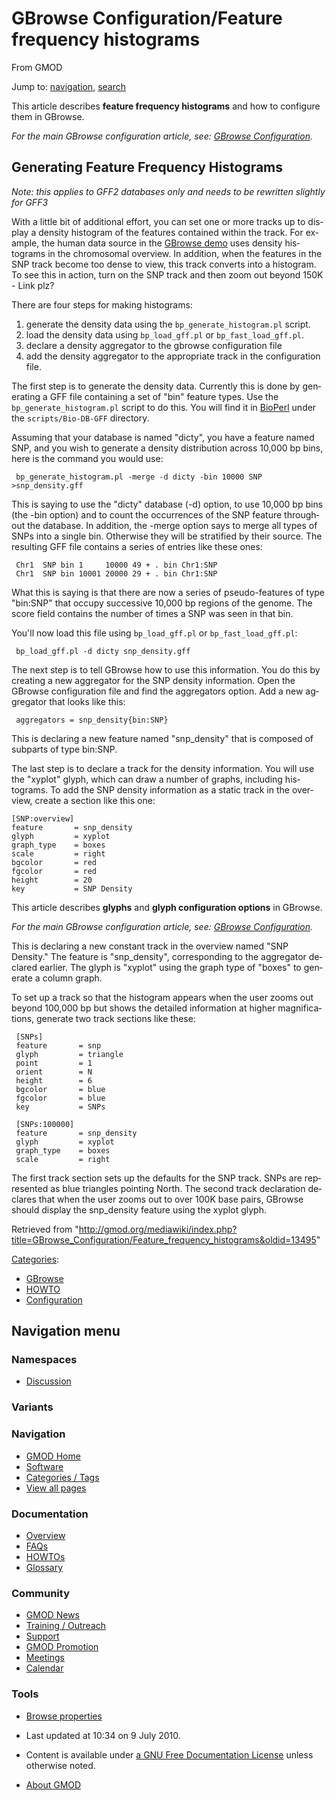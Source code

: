 <div id="mw-page-base" class="noprint">

</div>

<div id="mw-head-base" class="noprint">

</div>

<div id="content" class="mw-body" role="main">

<span id="top"></span>

<div id="mw-js-message" style="display:none;">

</div>



# <span dir="auto">GBrowse Configuration/Feature frequency histograms</span>

<div id="bodyContent">

<div id="siteSub">

From GMOD

</div>

<div id="contentSub">

</div>

<div id="jump-to-nav" class="mw-jump">

Jump to: [navigation](#mw-navigation), [search](#p-search)

</div>

<div id="mw-content-text" class="mw-content-ltr" lang="en" dir="ltr">

This article describes **feature frequency histograms** and how to
configure them in GBrowse.

*For the main GBrowse configuration article, see:
<a href="../GBrowse_Configuration" class="mw-redirect"
title="GBrowse Configuration">GBrowse Configuration</a>.*

## <span id="Generating_Feature_Frequency_Histograms" class="mw-headline">Generating Feature Frequency Histograms</span>

*Note: this applies to GFF2 databases only and needs to be rewritten
slightly for GFF3*

With a little bit of additional effort, you can set one or more tracks
up to display a density histogram of the features contained within the
track. For example, the human data source in the
<a href="http://www.wormbase.org/db/seq/gbrowse/human"
class="external text" rel="nofollow">GBrowse demo</a> uses density
histograms in the chromosomal overview. In addition, when the features
in the SNP track become too dense to view, this track converts into a
histogram. To see this in action, turn on the SNP track and then zoom
out beyond 150K - Link plz?

There are four steps for making histograms:

1.  generate the density data using the `bp_generate_histogram.pl`
    script.
2.  load the density data using `bp_load_gff.pl` or
    `bp_fast_load_gff.pl`.
3.  declare a density aggregator to the gbrowse configuration file
4.  add the density aggregator to the appropriate track in the
    configuration file.

The first step is to generate the density data. Currently this is done
by generating a GFF file containing a set of "bin" feature types. Use
the `bp_generate_histogram.pl` script to do this. You will find it in
[BioPerl](../BioPerl "BioPerl") under the `scripts/Bio-DB-GFF`
directory.

Assuming that your database is named "dicty", you have a feature named
SNP, and you wish to generate a density distribution across 10,000 bp
bins, here is the command you would use:

     bp_generate_histogram.pl -merge -d dicty -bin 10000 SNP >snp_density.gff

This is saying to use the "dicty" database (-d) option, to use 10,000 bp
bins (the -bin option) and to count the occurrences of the SNP feature
throughout the database. In addition, the -merge option says to merge
all types of SNPs into a single bin. Otherwise they will be stratified
by their source. The resulting GFF file contains a series of entries
like these ones:

     Chr1  SNP bin 1     10000 49 + . bin Chr1:SNP
     Chr1  SNP bin 10001 20000 29 + . bin Chr1:SNP

What this is saying is that there are now a series of pseudo-features of
type "bin:SNP" that occupy successive 10,000 bp regions of the genome.
The score field contains the number of times a SNP was seen in that bin.

You'll now load this file using `bp_load_gff.pl` or
`bp_fast_load_gff.pl`:

     bp_load_gff.pl -d dicty snp_density.gff

The next step is to tell GBrowse how to use this information. You do
this by creating a new aggregator for the SNP density information. Open
the GBrowse configuration file and find the aggregators option. Add a
new aggregator that looks like this:

     aggregators = snp_density{bin:SNP}

This is declaring a new feature named "snp_density" that is composed of
subparts of type bin:SNP.

The last step is to declare a track for the density information. You
will use the "xyplot" glyph, which can draw a number of graphs,
including histograms. To add the SNP density information as a static
track in the overview, create a section like this one:

    [SNP:overview]
    feature       = snp_density
    glyph         = xyplot
    graph_type    = boxes
    scale         = right
    bgcolor       = red
    fgcolor       = red
    height        = 20
    key           = SNP Density

This article describes **glyphs** and **glyph configuration options** in
GBrowse.

*For the main GBrowse configuration article, see:
<a href="../GBrowse_Configuration" class="mw-redirect"
title="GBrowse Configuration">GBrowse Configuration</a>.*

  

This is declaring a new constant track in the overview named "SNP
Density." The feature is "snp_density", corresponding to the aggregator
declared earlier. The glyph is "xyplot" using the graph type of "boxes"
to generate a column graph.

To set up a track so that the histogram appears when the user zooms out
beyond 100,000 bp but shows the detailed information at higher
magnifications, generate two track sections like these:

     [SNPs]
     feature       = snp
     glyph         = triangle
     point         = 1
     orient        = N
     height        = 6
     bgcolor       = blue
     fgcolor       = blue
     key           = SNPs

     [SNPs:100000]
     feature       = snp_density
     glyph         = xyplot
     graph_type    = boxes
     scale         = right

The first track section sets up the defaults for the SNP track. SNPs are
represented as blue triangles pointing North. The second track
declaration declares that when the user zooms out to over 100K base
pairs, GBrowse should display the snp_density feature using the xyplot
glyph.

</div>

<div class="printfooter">

Retrieved from
"<http://gmod.org/mediawiki/index.php?title=GBrowse_Configuration/Feature_frequency_histograms&oldid=13495>"

</div>

<div id="catlinks" class="catlinks">

<div id="mw-normal-catlinks" class="mw-normal-catlinks">

[Categories](../Special:Categories "Special:Categories"):

- [GBrowse](../Category:GBrowse "Category:GBrowse")
- [HOWTO](../Category:HOWTO "Category:HOWTO")
- [Configuration](../Category:Configuration "Category:Configuration")

</div>

</div>

<div class="visualClear">

</div>

</div>

</div>

<div id="mw-navigation">

## Navigation menu

<div id="mw-head">



<div id="left-navigation">

<div id="p-namespaces" class="vectorTabs" role="navigation"
aria-labelledby="p-namespaces-label">

### Namespaces


- <span id="ca-talk"><a
  href="http://gmod.org/mediawiki/index.php?title=Talk:GBrowse_Configuration/Feature_frequency_histograms&amp;action=edit&amp;redlink=1"
  accesskey="t"
  title="Discussion about the content page [t]">Discussion</a></span>

</div>

<div id="p-variants" class="vectorMenu emptyPortlet" role="navigation"
aria-labelledby="p-variants-label">

### 

### Variants[](#)

<div class="menu">

</div>

</div>

</div>





</div>

</div>

</div>

<div id="mw-panel">

<div id="p-logo" role="banner">

<a href="../Main_Page"
style="background-image: url(../../images/GMOD-cogs.png);"
title="Visit the main page"></a>

</div>

<div id="p-Navigation" class="portal" role="navigation"
aria-labelledby="p-Navigation-label">

### Navigation

<div class="body">

- <span id="n-GMOD-Home">[GMOD Home](../Main_Page)</span>
- <span id="n-Software">[Software](../GMOD_Components)</span>
- <span id="n-Categories-.2F-Tags">[Categories /
  Tags](../Categories)</span>
- <span id="n-View-all-pages">[View all
  pages](../Special:AllPages)</span>

</div>

</div>

<div id="p-Documentation" class="portal" role="navigation"
aria-labelledby="p-Documentation-label">

### Documentation

<div class="body">

- <span id="n-Overview">[Overview](../Overview)</span>
- <span id="n-FAQs">[FAQs](../Category:FAQ)</span>
- <span id="n-HOWTOs">[HOWTOs](../Category:HOWTO)</span>
- <span id="n-Glossary">[Glossary](../Glossary)</span>

</div>

</div>

<div id="p-Community" class="portal" role="navigation"
aria-labelledby="p-Community-label">

### Community

<div class="body">

- <span id="n-GMOD-News">[GMOD News](../GMOD_News)</span>
- <span id="n-Training-.2F-Outreach">[Training /
  Outreach](../Training_and_Outreach)</span>
- <span id="n-Support">[Support](../Support)</span>
- <span id="n-GMOD-Promotion">[GMOD Promotion](../GMOD_Promotion)</span>
- <span id="n-Meetings">[Meetings](../Meetings)</span>
- <span id="n-Calendar">[Calendar](../Calendar)</span>

</div>

</div>

<div id="p-tb" class="portal" role="navigation"
aria-labelledby="p-tb-label">

### Tools

<div class="body">


- <span id="t-smwbrowselink"><a
  href="../Special:Browse/GBrowse_Configuration-2FFeature_frequency_histograms"
  rel="smw-browse">Browse properties</a></span>


</div>

</div>

</div>

</div>

<div id="footer" role="contentinfo">

- <span id="footer-info-lastmod">Last updated at 10:34 on 9 July
  2010.</span>
<!-- - <span id="footer-info-viewcount">21,142 page views.</span> -->
- <span id="footer-info-copyright">Content is available under
  <a href="http://www.gnu.org/licenses/fdl-1.3.html" class="external"
  rel="nofollow">a GNU Free Documentation License</a> unless otherwise
  noted.</span>

<!-- -->

- <span id="footer-places-about">[About
  GMOD](../GMOD:About "GMOD:About")</span>

<!-- -->






</div>
